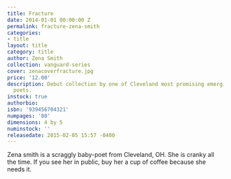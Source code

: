 ```yaml
---
title: Fracture
date: 2014-01-01 00:00:00 Z
permalink: fracture-zena-smith
categories:
- title
layout: title
category: title
author: Zena Smith
collection: vanguard-series
cover: zenacoverfracture.jpg
price: '12.00'
description: Debut collection by one of Cleveland most promising emerging underground
  poets.
instock: true
authorbio: 
isbn: '939456704321'
numpages: '80'
dimensions: 4 by 5
numinstock: ''
releasedate: 2015-02-05 15:57 -0400
---
```


Zena smith is a scraggly baby-poet from Cleveland, OH. She is cranky all the time. If you see her in public, buy her a cup of coffee because she needs it.
